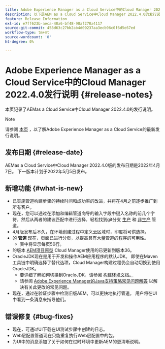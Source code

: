 ```yaml
---
title: Adobe Experience Manager as a Cloud Service中的Cloud Manager 2022.4.0发行说明
description: 以下是AEM as a Cloud Service中Cloud Manager 2022.4.0的发行说明。
feature: Release Information
exl-id: e7ff623b-aeca-40a6-bf48-98af270a4117
source-git-commit: 458d63c27bb2ab4d09237aa3ecb96c0f6d5e67ed
workflow-type: tm+mt
source-wordcount: '0'
ht-degree: 0%

---
```


# Adobe Experience Manager as a Cloud Service中的Cloud Manager 2022.4.0发行说明 {#release-notes}

本页记录了AEMas a Cloud Service中Cloud Manager 2022.4.0的发行说明。

>[!NOTE]
>
>请参阅 [本页](/help/release-notes/release-notes-cloud/release-notes-current.md) ，以了解Adobe Experience Manager as a Cloud Service的最新发行说明。

## 发布日期 {#release-date}

AEMas a Cloud Service中Cloud Manager 2022.4.0版的发布日期是2022年4月7日。 下一版本计划于2022年5月5日发布。

## 新增功能 {#what-is-new}

* 已实施管道构建步骤的持续时间和成功率的改进，并将在4月之前逐步推广到所有客户。
* 现在，您可以通过在添加和编辑管道向导的输入字段中键入名称的前几个字符，然后从两者的建议匹配中进行选择，轻松找到git分支 [生产](/help/implementing/cloud-manager/configuring-pipelines/configuring-production-pipelines.md) 和 [非生产](/help/implementing/cloud-manager/configuring-pipelines/configuring-non-production-pipelines.md) 管道。
* 4月版发布后不久，在环境创建过程中定义云区域时，印度将可供选择。
* 的 **管道** 现在，页面已进行分页，以提高具有大量管道的程序的可用性。
   * 表中将显示每页50行。
* 的版本 [AEM项目原型](https://experienceleague.adobe.com/docs/experience-manager-core-components/using/developing/archetype/overview.html) Cloud Manager使用的已更新到版本36。
* OracleJDK现在是用于开发和操作AEM应用程序的默认JDK。 即使在Maven工具链中明确选择了替代选项，Cloud Manager构建过程仍会自动切换到使用OracleJDK。
   * 要详细了解如何切换到OracleJDK，请参阅 [构建环境文档。](/help/implementing/cloud-manager/getting-access-to-aem-in-cloud/build-environment-details.md#using-java-support)
   * 请参阅 [Adobe Experience Manager的Java支持策略常见问题解答](https://experienceleague.adobe.com/docs/experience-manager-65/assets/Java_Policy_for_Adobe_Experience_Manager.pdf) 以解决有关此更改的常见问题。
* 现在，通过在验证步骤中检测旧版AEM，可以更快地执行管道。 用户将在UI中看到一条消息来指导他们。

## 错误修复 {#bug-fixes}

* 现在，可通过UI下载在UI测试步骤中创建的日志。
* Web层配置管道现在只能重复执行Web层配置中的包。
* 为UI中的消息添加了关于如何在过时环境中更新AEM的更清晰说明。

